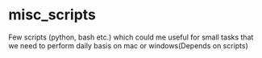 # misc_scripts
Few scripts (python, bash etc.) which could me useful for small tasks that we need to perform daily basis on mac or windows(Depends on scripts) 
